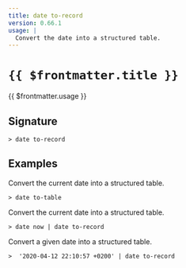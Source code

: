 ```yaml
---
title: date to-record
version: 0.66.1
usage: |
  Convert the date into a structured table.
---
```


# <code>{{ $frontmatter.title }}</code>

<div style='white-space: pre-wrap;'>{{ $frontmatter.usage }}</div>

## Signature

```> date to-record ```

## Examples

Convert the current date into a structured table.
```shell
> date to-table
```

Convert the current date into a structured table.
```shell
> date now | date to-record
```

Convert a given date into a structured table.
```shell
>  '2020-04-12 22:10:57 +0200' | date to-record
```
